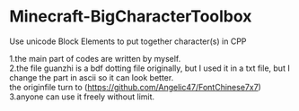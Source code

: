 # Minecraft-BigCharacterToolbox
Use unicode Block Elements to put together character(s) in CPP

1.the main part of codes are written by myself.  
2.the file guanzhi is a bdf dotting file originally, but I used it in a txt file, but I change the part in ascii so it can look better.  
the originfile turn to (https://github.com/Angelic47/FontChinese7x7)  
3.anyone can use it freely without limit.  
